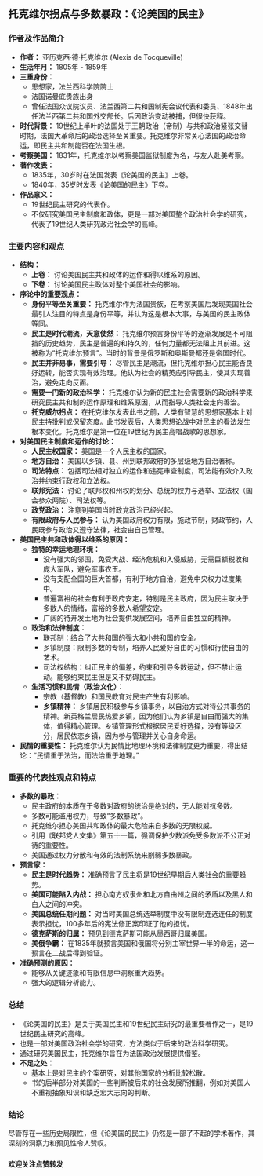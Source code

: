## 托克维尔拐点与多数暴政：《论美国的民主》

### **作者及作品简介**

* **作者：** 亚历克西·德·托克维尔 (Alexis de Tocqueville)
* **生活年月：** 1805年 - 1859年
* **三重身份：**
    * 思想家，法兰西科学院院士
    * 法国诺曼底贵族出身
    * 曾任法国众议院议员、法兰西第二共和国制宪会议代表和委员、1848年出任法兰西第二共和国外交部长。后因政治变动被捕，但很快获释。
* **时代背景：** 19世纪上半叶的法国处于王朝政治（帝制）与共和政治紧张交替时期，法国大革命后的政治选择至关重要。托克维尔非常关心法国的政治命运，即民主共和制能否在法国生根。
* **考察美国：** 1831年，托克维尔以考察美国监狱制度为名，与友人赴美考察。
* **著作发表：**
    * 1835年，30岁时在法国发表《论美国的民主》上卷。
    * 1840年，35岁时发表《论美国的民主》下卷。
* **作品意义：**
    * 19世纪民主研究的代表作。
    * 不仅研究美国民主制度和政体，更是一部对美国整个政治社会学的研究，代表了19世纪人类研究政治社会学的高峰。

### **主要内容和观点**

* **结构：**
    * **上卷：** 讨论美国民主共和政体的运作和得以维系的原因。
    * **下卷：** 讨论美国民主政体对整个美国社会的影响。
* **序论中的重要观点：**
    * **身份平等至关重要：** 托克维尔作为法国贵族，在考察美国后发现美国社会最引人注目的特点是身份平等，并认为这是根本大事，与美国的民主政体等同。
    * **民主是时代潮流，天意使然：** 托克维尔预言身份平等的逐渐发展是不可阻挡的历史趋势，民主是普遍的和持久的，任何力量都无法阻止其前进。这被称为“托克维尔预言”。当时的背景是俄罗斯和奥斯曼都还是帝国时代。
    * **民主并非易事，需要引导：** 尽管民主是潮流，但托克维尔担心民主能否良好运转，能否实现有效治理。他认为社会的精英应引导民主，使其实现善治，避免走向反面。
    * **需要一门新的政治科学：** 托克维尔认为新的民主社会需要新的政治科学来研究民主共和制的运作原理和维系原因，从而指导人类社会走向善治。
    * **托克威尔拐点：** 在托克维尔发表此书之前，人类有智慧的思想家基本上对民主持批判或保留态度。此书发表后，人类思想论战中对民主的看法发生根本变化。托克维尔是第一位在19世纪为民主高唱战歌的思想家。
* **对美国民主制度和运作的讨论：**
    * **人民主权国家：** 美国是一个人民主权的国家。
    * **地方自治：** 美国以乡镇、县、州到联邦政府的多层级地方自治著称。
    * **司法特点：** 包括司法相对独立的运作和违宪审查制度，司法能有效介入政治并约束行政权和立法权。
    * **联邦宪法：** 讨论了联邦权和州权的划分、总统的权力与选举、立法权（国会参众两院）、司法权等。
    * **政党政治：** 注意到美国当时政党政治已经兴起。
    * **有限政府与人民参与：** 认为美国政府权力有限，施政节制，财政节约，人民既参与政治又遵守法律，社会由自己管理。
* **美国民主共和政体得以维系的原因：**
    * **独特的幸运地理环境：**
        * 没有强大的邻国，免受大战、经济危机和入侵威胁，无需巨额税收和庞大军队，避免军事农玉。
        * 没有支配全国的巨大首都，有利于地方自治，避免中央权力过度集中。
        * 普遍富裕的社会有利于政府安定，特别是民主政府，因为民主取决于多数人的情绪，富裕的多数人希望安定。
        * 广阔的待开发土地为社会提供发展空间，培养自由独立的精神。
    * **政治和法律制度：**
        * 联邦制：结合了大共和国的强大和小共和国的安全。
        * 乡镇制度：限制多数的专制，培养人民爱好自由的习惯和行使自由的艺术。
        * 司法权结构：纠正民主的偏差，约束和引导多数运动，但不禁止运动。能够约束民主但是又不妨碍民主。
    * **生活习惯和民情（政治文化）：**
        * 宗教（基督教）和国民教育对民主产生有利影响。
        * **乡镇精神：** 乡镇居民积极参与乡镇事务，以自治方式对待公共事务的精神。新英格兰居民热爱乡镇，因为他们认为乡镇是自由而强大的集体，值得精心管理。乡镇管理形式根据居民爱好选择，没有等级区分，居民依恋乡镇，因为参与管理并关心自身命运。
* **民情的重要性：** 托克维尔认为民情比地理环境和法律制度更为重要，得出结论：“民情重于法治，而法治重于地理。”

### **重要的代表性观点和特点**

* **多数的暴政：**
    * 民主政府的本质在于多数对政府的统治是绝对的，无人能对抗多数。
    * 多数可能滥用权力，导致“多数暴政”。
    * 托克维尔担心美国共和政体的最大危险来自多数的无限权威。
    * 引用《联邦党人文集》第五十一篇，强调保护少数派免受多数派不公正对待的重要性。
    * 美国通过权力分散和有效的法制系统来削弱多数暴政。
* **预言家：**
    * **民主是时代趋势：** 准确预言了民主将是19世纪早期后人类社会的重要趋势。
    * **美国可能陷入内战：** 担心南方奴隶州和北方自由州之间的矛盾以及黑人和白人之间的冲突。
    * **美国总统任期问题：** 对当时美国总统选举制度中没有限制连选连任的制度表示担忧，100多年后的宪法修正案印证了他的担忧。
    * **德克萨斯的归属：** 预见到德克萨斯可能从墨西哥归属美国。
    * **美俄争霸：** 在1835年就预言美国和俄国将分别主宰世界一半的命运，这一预言在二战后得到验证。
* **准确预测的原因：**
    * 能够从关键迹象和有限信息中洞察重大趋势。
    * 强大的逻辑分析能力。

### **总结**

* 《论美国的民主》是关于美国民主和19世纪民主研究的最重要著作之一，是19世纪民主研究的高峰。
* 也是一部对美国政治社会学的研究，方法类似于后来的政治科学研究。
* 通过研究美国民主，托克维尔旨在为法国政治发展提供借鉴。
* **不足之处：**
    * 基本上是对民主的个案研究，对其他国家的分析比较松散。
    * 书的后半部分对美国的一些判断被后来的社会发展所推翻，例如对美国人不重视抽象知识和缺乏宏大志向的判断。

### **结论**

尽管存在一些历史局限性，但《论美国的民主》仍然是一部了不起的学术著作，其深刻的洞察力和预见性令人赞叹。

###

**欢迎关注点赞转发**
